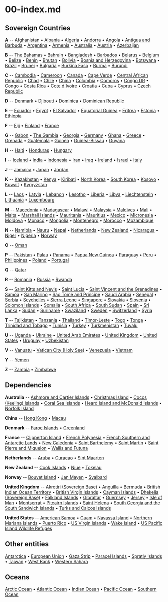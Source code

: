 
# 00-index.md


## Sovereign Countries

**A** --
[Afghanistan](af.png) &bull;
[Albania](al.png) &bull;
[Algeria](ag.png) &bull;
[Andorra](an.png) &bull;
[Angola](ao.png) &bull;
[Antigua and Barbuda](ac.png) &bull;
[Argentina](ar.png) &bull;
[Armenia](am.png) &bull;
[Australia](as.png) &bull;
[Austria](au.png) &bull;
[Azerbaijan](aj.png) 

**B** --
[The Bahamas](bf.png) &bull;
[Bahrain](ba.png) &bull;
[Bangladesh](bg.png) &bull;
[Barbados](bb.png) &bull;
[Belarus](bo.png) &bull;
[Belgium](be.png) &bull;
[Belize](bh.png) &bull;
[Benin](bn.png) &bull;
[Bhutan](bt.png) &bull;
[Bolivia](bl.png) &bull;
[Bosnia and Herzegovina](bk.png) &bull;
[Botswana](bc.png) &bull;
[Brazil](br.png) &bull;
[Brunei](bx.png) &bull;
[Bulgaria](bu.png) &bull;
[Burkina Faso](uv.png) &bull;
[Burma](bm.png) &bull;
[Burundi](by.png) 

**C** --
[Cambodia](cb.png) &bull;
[Cameroon](cm.png) &bull;
[Canada](ca.png) &bull;
[Cape Verde](cv.png) &bull;
[Central African Republic](ct.png) &bull;
[Chad](cd.png) &bull;
[Chile](ci.png) &bull;
[China](ch.png) &bull;
[Colombia](co.png) &bull;
[Comoros](cn.png) &bull;
[Congo DR](cg.png) &bull;
[Congo](cf.png) &bull;
[Costa Rica](cs.png) &bull;
[Cote d'Ivoire](iv.png) &bull;
[Croatia](hr.png) &bull;
[Cuba](cu.png) &bull;
[Cyprus](cy.png) &bull;
[Czech Republic](ez.png) 

**D** --
[Denmark](da.png) &bull;
[Djibouti](dj.png) &bull;
[Dominica](do.png) &bull;
[Dominican Republic](dr.png) 

**E** --
[Ecuador](ec.png) &bull;
[Egypt](eg.png) &bull;
[El Salvador](es.png) &bull;
[Equatorial Guinea](ek.png) &bull;
[Eritrea](er.png) &bull;
[Estonia](en.png) &bull;
[Ethiopia](et.png) 

**F** --
[Fiji](fj.png) &bull;
[Finland](fi.png) &bull;
[France](fr.png) 

**G** --
[Gabon](gb.png) &bull;
[The Gambia](ga.png) &bull;
[Georgia](gg.png) &bull;
[Germany](gm.png) &bull;
[Ghana](gh.png) &bull;
[Greece](gr.png) &bull;
[Grenada](gj.png) &bull;
[Guatemala](gt.png) &bull;
[Guinea](gv.png) &bull;
[Guinea-Bissau](pu.png) &bull;
[Guyana](gy.png) 

**H** --
[Haiti](ha.png) &bull;
[Honduras](ho.png) &bull;
[Hungary](hu.png) 

**I** --
[Iceland](ic.png) &bull;
[India](in.png) &bull;
[Indonesia](id.png) &bull;
[Iran](ir.png) &bull;
[Iraq](iz.png) &bull;
[Ireland](ei.png) &bull;
[Israel](is.png) &bull;
[Italy](it.png) 

**J** --
[Jamaica](jm.png) &bull;
[Japan](ja.png) &bull;
[Jordan](jo.png) 

**K** --
[Kazakhstan](kz.png) &bull;
[Kenya](ke.png) &bull;
[Kiribati](kr.png) &bull;
[North Korea](kn.png) &bull;
[South Korea](ks.png) &bull;
[Kosovo](kv.png) &bull;
[Kuwait](ku.png) &bull;
[Kyrgyzstan](kg.png) 

**L** --
[Laos](la.png) &bull;
[Latvia](lg.png) &bull;
[Lebanon](le.png) &bull;
[Lesotho](lt.png) &bull;
[Liberia](li.png) &bull;
[Libya](ly.png) &bull;
[Liechtenstein](ls.png) &bull;
[Lithuania](lh.png) &bull;
[Luxembourg](lu.png) 

**M** --
[Macedonia](mk.png) &bull;
[Madagascar](ma.png) &bull;
[Malawi](mi.png) &bull;
[Malaysia](my.png) &bull;
[Maldives](mv.png) &bull;
[Mali](ml.png) &bull;
[Malta](mt.png) &bull;
[Marshall Islands](rm.png) &bull;
[Mauritania](mr.png) &bull;
[Mauritius](mp.png) &bull;
[Mexico](mx.png) &bull;
[Micronesia](fm.png) &bull;
[Moldova](md.png) &bull;
[Monaco](mn.png) &bull;
[Mongolia](mg.png) &bull;
[Montenegro](mj.png) &bull;
[Morocco](mo.png) &bull;
[Mozambique](mz.png) 

**N** --
[Namibia](wa.png) &bull;
[Nauru](nr.png) &bull;
[Nepal](np.png) &bull;
[Netherlands](nl.png) &bull;
[New Zealand](nz.png) &bull;
[Nicaragua](nu.png) &bull;
[Niger](ng.png) &bull;
[Nigeria](ni.png) &bull;
[Norway](no.png) 

**O** --
[Oman](mu.png) 

**P** --
[Pakistan](pk.png) &bull;
[Palau](ps.png) &bull;
[Panama](pm.png) &bull;
[Papua New Guinea](pp.png) &bull;
[Paraguay](pa.png) &bull;
[Peru](pe.png) &bull;
[Philippines](rp.png) &bull;
[Poland](pl.png) &bull;
[Portugal](po.png) 

**Q** --
[Qatar](qa.png)

**R** --
[Romania](ro.png) &bull;
[Russia](rs.png) &bull;
[Rwanda](rw.png) 

**S** --
[Saint Kitts and Nevis](sc.png) &bull;
[Saint Lucia](st.png) &bull;
[Saint Vincent and the Grenadines](vc.png) &bull;
[Samoa](ws.png) &bull;
[San Marino](sm.png) &bull;
[Sao Tome and Principe](tp.png) &bull;
[Saudi Arabia](sa.png) &bull;
[Senegal](sg.png) &bull;
[Serbia](ri.png) &bull;
[Seychelles](se.png) &bull;
[Sierra Leone](sl.png) &bull;
[Singapore](sn.png) &bull;
[Slovakia](lo.png) &bull;
[Slovenia](si.png) &bull;
[Solomon Islands](bp.png) &bull;
[Somalia](so.png) &bull;
[South Africa](sf.png) &bull;
[South Sudan](od.png) &bull;
[Spain](sp.png) &bull;
[Sri Lanka](ce.png) &bull;
[Sudan](su.png) &bull;
[Suriname](ns.png) &bull;
[Swaziland](wz.png) &bull;
[Sweden](sw.png) &bull;
[Switzerland](sz.png) &bull;
[Syria](sy.png) 

**T** --
[Tajikistan](ti.png) &bull;
[Tanzania](tz.png) &bull;
[Thailand](th.png) &bull;
[Timor-Leste](tt.png) &bull;
[Togo](to.png) &bull;
[Tonga](tn.png) &bull;
[Trinidad and Tobago](td.png) &bull;
[Tunisia](ts.png) &bull;
[Turkey](tu.png) &bull;
[Turkmenistan](tx.png) &bull;
[Tuvalu](tv.png) 

**U** --
[Uganda](ug.png) &bull;
[Ukraine](up.png) &bull;
[United Arab Emirates](ae.png) &bull;
[United Kingdom](uk.png) &bull;
[United States](us.png) &bull;
[Uruguay](uy.png) &bull;
[Uzbekistan](uz.png) 

**V** --
[Vanuatu](nh.png) &bull;
[Vatican City (Holy See)](vt.png) &bull;
[Venezuela](ve.png) &bull;
[Vietnam](vm.png) 

**Y** --
[Yemen](ym.png) 

**Z** --
[Zambia](za.png) &bull;
[Zimbabwe](zi.png) 


## Dependencies

**Australia** --
[Ashmore and Cartier Islands](at.png) &bull;
[Christmas Island](kt.png) &bull;
[Cocos (Keeling) Islands](ck.png) &bull;
[Coral Sea Islands](cr.png) &bull;
[Heard Island and McDonald Islands](hm.png) &bull;
[Norfolk Island](nf.png) 

**China** --
[Hong Kong](hk.png) &bull;
[Macau](mc.png) 

**Denmark** --
[Faroe Islands](fo.png) &bull;
[Greenland](gl.png) 

**France** --
[Clipperton Island](ip.png) &bull;
[French Polynesia](fp.png) &bull;
[French Southern and Antarctic Lands](fs.png) &bull;
[New Caledonia](nc.png) &bull;
[Saint Barthelemy](tb.png) &bull;
[Saint Martin](rn.png) &bull;
[Saint Pierre and Miquelon](sb.png) &bull;
[Wallis and Futuna](wf.png) 

**Netherlands** --
[Aruba](aa.png) &bull;
[Curacao](cc.png) &bull;
[Sint Maarten](sk.png) 

**New Zealand** --
[Cook Islands](cw.png) &bull;
[Niue](ne.png) &bull;
[Tokelau](tl.png) 

**Norway** --
[Bouvet Island](bv.png) &bull;
[Jan Mayen](jn.png) &bull;
[Svalbard](sv.png) 

**United Kingdom** --
[Akrotiri (Sovereign Base)](ax.png) &bull;
[Anguilla](av.png) &bull;
[Bermuda](bd.png) &bull;
[British Indian Ocean Territory](io.png) &bull;
[British Virgin Islands](vi.png) &bull;
[Cayman Islands](cj.png) &bull;
[Dhekelia (Sovereign Base)](dx.png) &bull;
[Falkland Islands](fk.png) &bull;
[Gibraltar](gi.png) &bull;
[Guernsey](gk.png) &bull;
[Jersey](je.png) &bull;
[Isle of Man](im.png) &bull;
[Montserrat](mh.png) &bull;
[Pitcairn Islands](pc.png) &bull;
[Saint Helena](sh.png) &bull;
[South Georgia and the South Sandwich Islands](sx.png) &bull;
[Turks and Caicos Islands](tk.png) 

**United States** --
[American Samoa](aq.png) &bull;
[Guam](gq.png) &bull;
[Navassa Island](bq.png) &bull;
[Northern Mariana Islands](cq.png) &bull;
[Puerto Rico](rq.png) &bull;
[US Virgin Islands](vq.png) &bull;
[Wake Island](wq.png) &bull;
[US Pacific Island Wildlife Refuges](um.png) 


## Other entities

[Antarctica](ay.png) &bull;
[European Union](ee.png) &bull;
[Gaza Strip](gz.png) &bull;
[Paracel Islands](pf.png) &bull;
[Spratly Islands](pg.png) &bull;
[Taiwan](tw.png) &bull;
[West Bank](we.png) &bull;
[Western Sahara](wi.png) 


## Oceans

[Arctic Ocean](xq.png) &bull;
[Atlantic Ocean](zh.png) &bull;
[Indian Ocean](xo.png) &bull;
[Pacific Ocean](zn.png) &bull;
[Southern Ocean](oo.png) 

